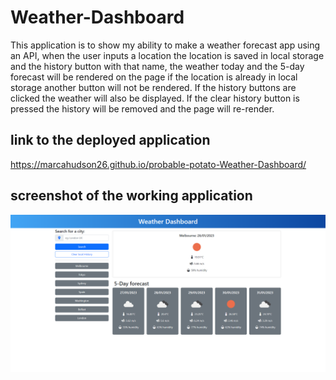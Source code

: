 # Weather-Dashboard

This application is to show my ability to make a weather forecast app using an API, when the user inputs a location the location is saved in local storage and the history 
button with that name, the weather today and the 5-day forecast will be rendered on the page if the location is already in local storage another button will not be rendered.
If the history buttons are clicked the weather will also be displayed. 
If the clear history button is pressed the history will be removed and the page will re-render.


## link to the deployed application 

https://marcahudson26.github.io/probable-potato-Weather-Dashboard/

## screenshot of the working application

![Screenshot](./assets/screenshot.png)
